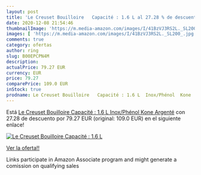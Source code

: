 ```yaml
---
layout: post
title: 'Le Creuset Bouilloire   Capacité : 1.6 L al 27.28 % de descuento'
date: 2020-12-08 21:54:46
thumbnailImage: 'https://m.media-amazon.com/images/I/41BzVJ3RS2L._SL200_.jpg'
images: [ 'https://m.media-amazon.com/images/I/41BzVJ3RS2L._SL200_.jpg' ]
comments: true
category: ofertas
author: ring
slug: B00EPCPN4M
description:
actualPrice: 79.27 EUR
currency: EUR
price: 79.27
comparePrice: 109.0 EUR
inStock: true
prodname: Le Creuset Bouilloire   Capacité : 1.6 L  Inox/Phénol  Kone  Argenté
---
```


Está [Le Creuset Bouilloire   Capacité : 1.6 L  Inox/Phénol  Kone  Argenté](https://www.amazon.fr/dp/B00EPCPN4M/?tag=tolees0d-21) con 27.28 de descuento por 79.27 EUR (original: 109.0 EUR) en el siguiente enlace!

[![Le Creuset Bouilloire   Capacité : 1.6 L](https://m.media-amazon.com/images/I/41BzVJ3RS2L._SL200_.jpg)](https://www.amazon.fr/dp/B00EPCPN4M/?tag=tolees0d-21)

[Ver la oferta!!](https://www.amazon.fr/dp/B00EPCPN4M/?tag=tolees0d-21)

Links participate in Amazon Associate program and might generate a comission on qualifying sales


